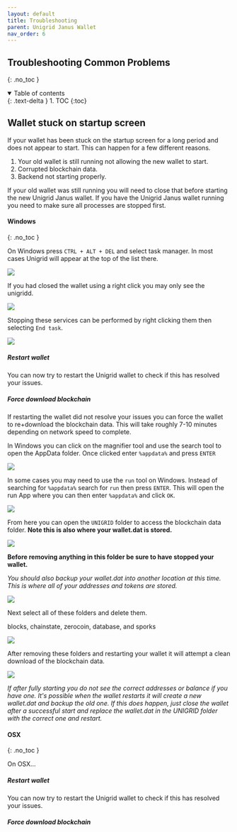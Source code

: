 ```yaml
---
layout: default
title: Troubleshooting
parent: Unigrid Janus Wallet
nav_order: 6
---
```


## Troubleshooting Common Problems
{: .no_toc }

<details open markdown="block">
  <summary>
    Table of contents
  </summary>
  {: .text-delta }
1. TOC
{:toc}
</details>

## Wallet stuck on startup screen

If your wallet has been stuck on the startup screen for a long period and does not appear to start. This can happen for a few different reasons.

1.  Your old wallet is still running not allowing the new wallet to start.
2.  Corrupted blockchain data.
3.  Backend not starting properly.

If your old wallet was still running you will need to close that before starting the new Unigrid Janus wallet. If you have the Unigrid Janus wallet running you need to make sure all processes are stopped first.

#### Windows

{: .no_toc }

On Windows press `CTRL + ALT + DEL` and select task manager. In most cases Unigrid will appear at the top of the list there.

![](../../assets/images/task-manager.png)

If you had closed the wallet using a right click you may only see the unigridd.

![](../../assets/images/only-unigridd.png)

Stopping these services can be performed by right clicking them then selecting `End task`.

![](../../assets/images/end-task.png)

##### Restart wallet

You can now try to restart the Unigrid wallet to check if this has resolved your issues.

##### Force download blockchain

If restarting the wallet did not resolve your issues you can force the wallet to re+download the blockchain data. This will take roughly 7-10 minutes depending on network speed to complete.

In Windows you can click on the magnifier tool and use the search tool to open the AppData folder. Once clicked enter `%appdata%` and press `ENTER`

![](../../assets/images/appdata.png)

In some cases you may need to use the `run` tool on Windows. Instead of searching for `%appdata%` search for `run` then press `ENTER`. This will open the run App where you can then enter `%appdata%` and click `OK`.

![](../../assets/images/run.png)

From here you can open the `UNIGRID` folder to access the blockchain data folder. **Note this is also where your wallet.dat is stored.**

![](../../assets/images/ugd-folder.png)

**Before removing anything in this folder be sure to have stopped your wallet.**

_You should also backup your wallet.dat into another location at this time. This is where all of your addresses and tokens are stored._

![](../../assets/images/wallet-dat.png)

Next select all of these folders and delete them. 

blocks, chainstate, zerocoin, database, and sporks

![](../../assets/images/ugd-folder-contents.png)

After removing these folders and restarting your wallet it will attempt a clean download of the blockchain data.

![](../../assets/images/blockchain-download.png)

_If after fully starting you do not see the correct addresses or balance if you have one. It's possible when the wallet restarts it will create a new wallet.dat and backup the old one. If this does happen, just close the wallet after a successful start and replace the wallet.dat in the UNIGRID folder with the correct one and restart._

#### OSX

{: .no_toc }

On OSX...

##### Restart wallet

You can now try to restart the Unigrid wallet to check if this has resolved your issues.

##### Force download blockchain

